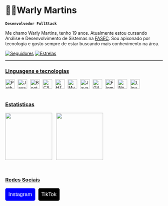 # 🧑‍💻Warly Martins

**`Desenvolvedor FullStack`**

Me chamo Warly Martins, tenho 19 anos. Atualmente estou cursando Análise e Desenvolvimento de Sistemas na [FASEC](https://serradocarmo.edu.br/). Sou apixonado por tecnologia e gosto sempre de estar buscando mais conhevimento na área.

<p align="left">
      </a> 
      <a href="https://github.com/devwarly?tab=followers">
         <img alt="Seguidores" title="Me siga no Github" src="https://custom-icon-badges.demolab.com/github/followers/devwarly?color=236ad3&labelColor=1155ba&style=for-the-badge&logo=github&label=Seguidores&logoColor=white"/></a>
      <a href="https://github.com/devwarly?tab=repositories&sort=stargazers">
         <img alt="Estrelas" title="Total de estrelas no GitHub" src="https://custom-icon-badges.demolab.com/github/stars/devwarly?color=55960c&style=for-the-badge&labelColor=488207&logo=star&label=Estrelas"/>
</p>

<hr>

### Linguagens e tecnologias

<div style="display: flex; box-sizing: border-box">
    <img title="Python" width= "30px" alt="Python" style="padding-right: 10px" src="https://cdn.jsdelivr.net/gh/devicons/devicon@latest/icons/python/python-original.svg" />
    <img title="Java" width= "30px" alt="Java" style="padding-right: 10px"  src="https://cdn.jsdelivr.net/gh/devicons/devicon@latest/icons/java/java-original.svg" />
    <img title="Bootstrap" width= "30px" alt="Bootstrap" style="padding-right: 10px" src="https://cdn.jsdelivr.net/gh/devicons/devicon@latest/icons/bootstrap/bootstrap-original.svg" />
    <img title="CSS" width= "30px" alt="CSS" style="padding-right: 10px" src="https://cdn.jsdelivr.net/gh/devicons/devicon@latest/icons/css3/css3-original.svg" />
    <img title="HTML" width= "30px" alt="HTML" style="padding-right: 10px" src="https://cdn.jsdelivr.net/gh/devicons/devicon@latest/icons/html5/html5-original.svg" />
    <img title="MySQL" width= "30px" alt="MySQL" style="padding-right: 10px"  src="https://cdn.jsdelivr.net/gh/devicons/devicon@latest/icons/mysql/mysql-original.svg" />
    <img title="JavaScript" width= "30px" alt="JavaScript" style="padding-right: 10px"  src="https://cdn.jsdelivr.net/gh/devicons/devicon@latest/icons/javascript/javascript-original.svg" />
    <img title="Git" width= "30px" alt="Git" style="padding-right: 10px" src="https://cdn.jsdelivr.net/gh/devicons/devicon@latest/icons/git/git-original.svg" />
    <img title="Figma" width= "30px" alt="Figma" style="padding-right: 10px" src="https://cdn.jsdelivr.net/gh/devicons/devicon@latest/icons/figma/figma-original.svg" />
    <img title="NodeJs" width= "30px" alt="NodeJs" style="padding-right: 10px" src="https://cdn.jsdelivr.net/gh/devicons/devicon@latest/icons/nodejs/nodejs-original.svg" />
    <img title="Linux" width= "30px" alt="Linux" style="padding-right: 10px"  src="https://cdn.jsdelivr.net/gh/devicons/devicon@latest/icons/linux/linux-original.svg" />
</div>

<br>

### Estatisticas
<p style="display: flex">
    <img
        align="left"
        style="padding-right: 10px; height:150px" 
        src="https://github-readme-stats.vercel.app/api?username=devwarly&show_icons=true&theme=tokyonight&include_all_commits=true&locale=pt-br"
    /><img
        align="left"
        style="padding-right: 10px; height:150px" 
        src="https://github-readme-stats.vercel.app/api/top-langs/?username=devwarly&theme=tokyonight&layout=compact&custom_title=Tecnologias&langs_cout=9"
    />
</p>

<br>

### Redes Sociais
<div style="display: flex">
<a href="https://www.instagram.com/warlyzx?igsh=MXVtMWRoYXRvc3FyMQ==">
    <button style="padding: 10px; font-size: 17px; cursor: pointer; margin-right: 10px; border-radius: 5px; border: none; background-color: blue; color: white">Instagram</button>

<a href="https://www.tiktok.com/@dev.warly?_t=ZM-8y973cG7rrJ&_r=1">
    <button style="padding: 10px; font-size: 17px; cursor: pointer; margin-right: 10px; border-radius: 5px; border: none; background-color: black; color: white">TikTok</button>

</div>
